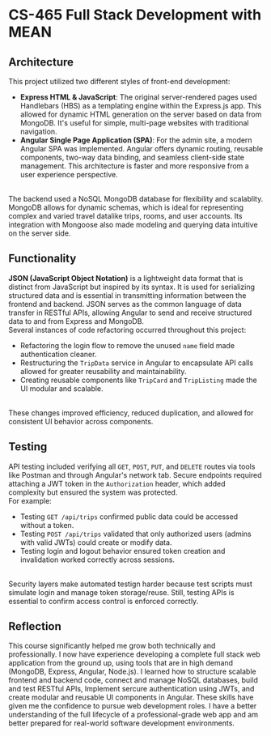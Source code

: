 # CS-465 Full Stack Development with MEAN

## Architecture
This project utilized two different styles of front-end development:
* **Express HTML & JavaScript**: The original server-rendered pages used Handlebars (HBS) as a templating engine within the Express.js app. This allowed for dynamic HTML generation on the server based on data from MongoDB. It's useful for simple, multi-page websites with traditional navigation.
* **Angular Single Page Application (SPA)**: For the admin site, a modern Angular SPA was implemented. Angular offers dynamic routing, reusable components, two-way data binding, and seamless client-side state management. This architecture is faster and more responsive from a user experience perspective.
<br>
The backend used a NoSQL MongoDB database for flexibility and scalablity. MongoDB allows for dynamic schemas, which is ideal for representing complex and varied travel datalike trips, rooms, and user accounts. Its integration with Mongoose also made modeling and querying data intuitive on the server side.

 ## Functionality
**JSON (JavaScript Object Notation)** is a lightweight data format that is distinct from JavaScript but inspired by its syntax. It is used for serializing structured data and is essential in transmitting information between the frontend and backend. JSON serves as the common language of data transfer in RESTful APIs, allowing Angular to send and receive structured data to and from Express and MongoDB.
<br>
 Several instances of code refactoring occurred throughout this project:
 * Refactoring the login flow to remove the unused `name` field made authentication cleaner.
 * Restructuring the `TripData` service in Angular to encapsulate API calls allowed for greater reusability and maintainability.
 * Creating reusable components like `TripCard` and `TripListing` made the UI modular and scalable.
<br>
These changes improved efficiency, reduced duplication, and allowed for consistent UI behavior across components.

## Testing
API testing included verifying all `GET`, `POST`, `PUT`, and `DELETE` routes via tools like Postman and through Angular's network tab. Secure endpoints required attaching a JWT token in the `Authorization` header, which added complexity but ensured the system was protected.
<br>
For example:
* Testing `GET /api/trips` confirmed public data could be accessed without a token.
* Testing `POST /api/trips` validated that only authorized users (admins with valid JWTs) could create or modify data.
* Testing login and logout behavior ensured token creation and invalidation worked correctly across sessions.
<br>
Security layers make automated testign harder because test scripts must simulate login and manage token storage/reuse. Still, testing APIs is essential to confirm access control is enforced correctly.

## Reflection
This course significantly helped me grow both technically and professionally. I now have experience developing a complete full stack web application from the ground up, using tools that are in high demand (MongoDB, Express, Angular, Node.js). I learned how to structure scalable frontend and backend code, connect and manage NoSQL databases, build and test RESTful APIs, Implement sercure authentication using JWTs, and create modular and reusable UI components in Angular. These skills have given me the confidence to pursue web development roles. I have a better understanding of the full lifecycle of a professional-grade web app and am better prepared for real-world software development environments.
